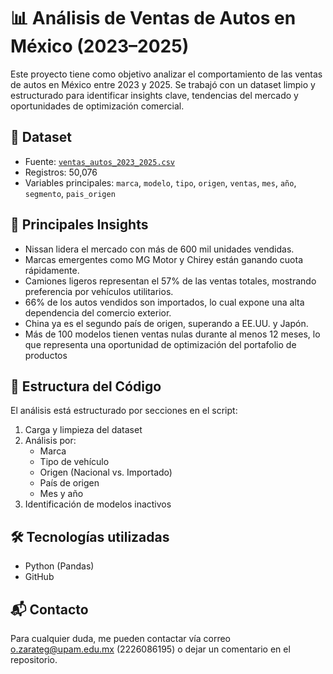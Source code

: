 # 📊 Análisis de Ventas de Autos en México (2023–2025)

Este proyecto tiene como objetivo analizar el comportamiento de las ventas de autos en México entre 2023 y 2025. Se trabajó con un dataset limpio y estructurado para identificar insights clave, tendencias del mercado y oportunidades de optimización comercial.

## 📁 Dataset

- Fuente: [`ventas_autos_2023_2025.csv`](https://raw.githubusercontent.com/gerenciabigh/test_datasets/refs/heads/main/ventas_autos_2023_2025.csv)
- Registros: 50,076
- Variables principales: `marca`, `modelo`, `tipo`, `origen`, `ventas`, `mes`, `año`, `segmento`, `pais_origen`

## 🧠 Principales Insights

- Nissan lidera el mercado con más de 600 mil unidades vendidas.
- Marcas emergentes como MG Motor y Chirey están ganando cuota rápidamente.
- Camiones ligeros representan el 57% de las ventas totales, mostrando preferencia por vehículos utilitarios.
- 66% de los autos vendidos son importados, lo cual expone una alta dependencia del comercio exterior.
- China ya es el segundo país de origen, superando a EE.UU. y Japón.
- Más de 100 modelos tienen ventas nulas durante al menos 12 meses, lo que representa una oportunidad de optimización del portafolio de productos

## 📌 Estructura del Código

El análisis está estructurado por secciones en el script:

1. Carga y limpieza del dataset
2. Análisis por:
   - Marca
   - Tipo de vehículo
   - Origen (Nacional vs. Importado)
   - País de origen
   - Mes y año
3. Identificación de modelos inactivos

## 🛠 Tecnologías utilizadas

- Python (Pandas)
- GitHub

## 📬 Contacto

Para cualquier duda, me pueden contactar vía correo o.zarateg@upam.edu.mx (2226086195) o dejar un comentario en el repositorio.

